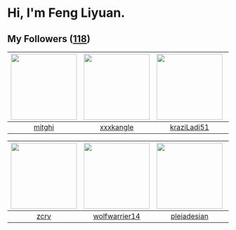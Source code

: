 # Hi, I'm Feng Liyuan.

## My Followers ([118](https://github.com/SunRunAway?tab=followers))

| <img src="https://avatars.githubusercontent.com/u/55898975?v=4" width="150" height="150" /> | <img src="https://avatars.githubusercontent.com/u/88874211?v=4" width="150" height="150" /> | <img src="https://avatars.githubusercontent.com/u/120910584?v=4" width="150" height="150" /> | <img src="https://avatars.githubusercontent.com/u/49479987?v=4" width="150" height="150" /> |
| :-----------------------------------------------------------------------------------------: | :-----------------------------------------------------------------------------------------: | :------------------------------------------------------------------------------------------: | :-----------------------------------------------------------------------------------------: |
|                             [mitghi](https://github.com/mitghi)                             |                          [xxxkangle](https://github.com/xxxkangle)                          |                         [kraziLadi51](https://github.com/kraziLadi51)                        |                              [bo-er](https://github.com/bo-er)                              |

| <img src="https://avatars.githubusercontent.com/u/119645983?v=4" width="150" height="150" /> | <img src="https://avatars.githubusercontent.com/u/74522790?v=4" width="150" height="150" /> | <img src="https://avatars.githubusercontent.com/u/46620760?v=4" width="150" height="150" /> | <img src="https://avatars.githubusercontent.com/u/59618640?v=4" width="150" height="150" /> |
| :------------------------------------------------------------------------------------------: | :-----------------------------------------------------------------------------------------: | :-----------------------------------------------------------------------------------------: | :-----------------------------------------------------------------------------------------: |
|                                [zcrv](https://github.com/zcrv)                               |                      [wolfwarrier14](https://github.com/wolfwarrier14)                      |                        [pleiadesian](https://github.com/pleiadesian)                        |                        [Akshar-code](https://github.com/Akshar-code)                        |